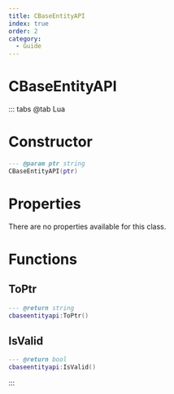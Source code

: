 ```yaml
---
title: CBaseEntityAPI
index: true
order: 2
category:
  - Guide
---
```


# CBaseEntityAPI

::: tabs
@tab Lua
# Constructor
```lua
--- @param ptr string
CBaseEntityAPI(ptr)
```
# Properties
There are no properties available for this class.
# Functions
## ToPtr
```lua
--- @return string
cbaseentityapi:ToPtr()
```
## IsValid
```lua
--- @return bool
cbaseentityapi:IsValid()
```

:::